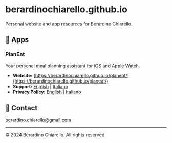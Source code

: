 # berardinochiarello.github.io

Personal website and app resources for Berardino Chiarello.

## 📱 Apps

### PlanEat
Your personal meal planning assistant for iOS and Apple Watch.

- **Website:** [https://berardinochiarello.github.io/planeat/](https://berardinochiarello.github.io/planeat/)
- **Support:** [English](https://berardinochiarello.github.io/planeat/support.html) | [Italiano](https://berardinochiarello.github.io/planeat/support-it.html)
- **Privacy Policy:** [English](https://berardinochiarello.github.io/planeat/privacy-policy.html) | [Italiano](https://berardinochiarello.github.io/planeat/privacy-policy-it.html)

## 📧 Contact

berardino.chiarello@gmail.com

---

© 2024 Berardino Chiarello. All rights reserved.